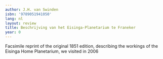 ```yaml
---
author: J.H. van Swinden
isbn: '9789051941050'
lang: nl
layout: review
title: Beschrijving van het Eisinga-Planetarium te Franeker
year: 0
---
```

Facsimile reprint of the original 1851 edition, describing the workings of the Eisinga Home Planetarium, we visited in 2006

